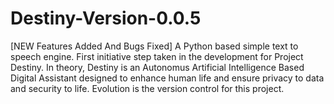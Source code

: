 # Destiny-Version-0.0.5
[NEW Features Added And Bugs Fixed] A Python based simple text to speech engine. First initiative step taken in the development for Project Destiny. In theory, Destiny is an Autonomus Artificial Intelligence Based Digital Assistant designed to enhance human life and ensure privacy to data and security to life. Evolution is the version control for this project.
